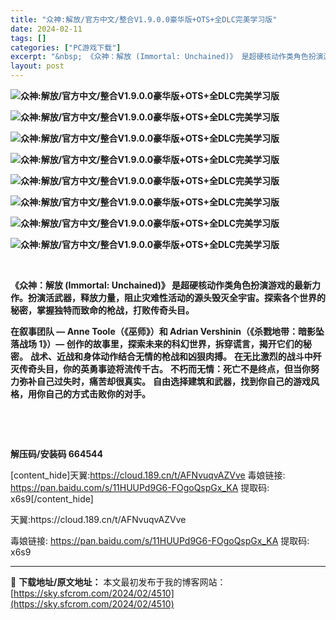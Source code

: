 ```yaml
---
title: "众神:解放/官方中文/整合V1.9.0.0豪华版+OTS+全DLC完美学习版"
date: 2024-02-11
tags: []
categories: ["PC游戏下载"]
excerpt: "&nbsp; 《众神：解放 (Immortal: Unchained)》 是超硬核动作类角色扮演游戏的最新力作。扮演活武器，释放力量，阻止灾难性活动的源头毁灭全宇宙。探索各个世界的秘密，掌握独特而致命的枪战，打败传奇头目。 在叙事团队 — Anne Toole（《巫师》）和 Adrian Versh&hellip;"
layout: post
---
```


<strong><img src="https://img.piclabo.xyz/upload/art_editor/20210508-1/4a862cfa494bf54c4fbdc8889d0c64fe.jpg" alt="众神:解放/官方中文/整合V1.9.0.0豪华版+OTS+全DLC完美学习版" /></strong>

<strong><img src="https://img.piclabo.xyz/upload/art_editor/20210508-1/4546da51a4309cb018204b4d8e2c462a.jpg" alt="众神:解放/官方中文/整合V1.9.0.0豪华版+OTS+全DLC完美学习版" /></strong>

<strong><img src="https://img.piclabo.xyz/upload/art_editor/20210508-1/a57f5fa3360a71230923354e1c361059.jpg" alt="众神:解放/官方中文/整合V1.9.0.0豪华版+OTS+全DLC完美学习版" /></strong>

<strong><img src="https://img.piclabo.xyz/upload/art_editor/20210508-1/cf0b782c9b64187f3eda3a5ef5c6b6e7.jpg" alt="众神:解放/官方中文/整合V1.9.0.0豪华版+OTS+全DLC完美学习版" /></strong>

<strong><img src="https://img.piclabo.xyz/upload/art_editor/20210508-1/b3eb8f8abb6f80c338e15a8d876b87e2.jpg" alt="众神:解放/官方中文/整合V1.9.0.0豪华版+OTS+全DLC完美学习版" /></strong>

<strong><img src="https://img.piclabo.xyz/upload/art_editor/20210508-1/7c845609326996bbf65e6158e48e522c.jpg" alt="众神:解放/官方中文/整合V1.9.0.0豪华版+OTS+全DLC完美学习版" /></strong>

<strong><img src="https://img.piclabo.xyz/upload/art_editor/20210508-1/0103104ce985a000bb6f360408d5726c.jpg" alt="众神:解放/官方中文/整合V1.9.0.0豪华版+OTS+全DLC完美学习版" /></strong>

<strong><img src="https://img.piclabo.xyz/upload/art_editor/20210508-1/b58408b28fc845454c093abd590d726c.jpg" alt="众神:解放/官方中文/整合V1.9.0.0豪华版+OTS+全DLC完美学习版" /></strong>

&nbsp;

<strong> 《众神：解放 (Immortal: Unchained)》 是超硬核动作类角色扮演游戏的最新力作。扮演活武器，释放力量，阻止灾难性活动的源头毁灭全宇宙。探索各个世界的秘密，掌握独特而致命的枪战，打败传奇头目。</strong>

<strong>在叙事团队 — Anne Toole（《巫师》）和 Adrian Vershinin（《杀戮地带：暗影坠落战场 1》）— 创作的故事里，探索未来的科幻世界，拆穿谎言，揭开它们的秘密。</strong>
<strong>战术、近战和身体动作结合无情的枪战和凶狠肉搏。</strong>
<strong>在无比激烈的战斗中歼灭传奇头目，你的英勇事迹将流传千古。</strong>
<strong>不朽而无情：死亡不是终点，但当你努力弥补自己过失时，痛苦却很真实。</strong>
<strong>自由选择建筑和武器，找到你自己的游戏风格，用你自己的方式击败你的对手。</strong>

&nbsp;

&nbsp;

<strong>解压码/安装码 664544</strong>

[content_hide]天翼:https://cloud.189.cn/t/AFNvuqvAZVve
毒娘链接: https://pan.baidu.com/s/11HUUPd9G6-FOgoQspGx_KA
提取码: x6s9[/content_hide]

<!--wechatfans start-->天翼:https://cloud.189.cn/t/AFNvuqvAZVve
毒娘链接: https://pan.baidu.com/s/11HUUPd9G6-FOgoQspGx_KA
提取码: x6s9<!--wechatfans end-->

---
📖 **下载地址/原文地址：** 本文最初发布于我的博客网站：[https://sky.sfcrom.com/2024/02/4510](https://sky.sfcrom.com/2024/02/4510)

